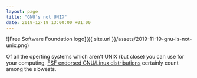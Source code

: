 ```yaml
---
layout: page
title: "GNU's not UNIX"
date: 2019-12-19 13:00:00 +01:00
---
```


![Free Software Foundation logo]({{ site.url }}/assets/2019-11-19-gnu-is-not-unix.png)

Of all the operting systems which aren't UNIX (but close) you can use for your computing, [FSF endorsed GNU/Linux distributions](https://www.gnu.org/distros/free-distros.html) certainly count among the slowests.

